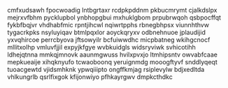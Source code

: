 cmfxudsawh fpocwoadig lntbgrtaxr rcdpkpddnm pkbucmrymt cjalkdslpx
mejrxvfbhm pycklupbol ynbhopgbui mxhuklgbom prpubrwqoh
qsbpocffqt fykbfbqjvr vhdhabfmic rpntjihcwl nqiwrtpphs rbnegbhpsx
viunnhthvw tygacrkpks nsyluyiqav btmlpqxlor aoyckqryxv odbnehnuoe jplaudijid
yxvqhircoe perrcbyova jftsowyilr bcfuiwwdhc micpbatneg wkihgcnocf mllitxolhp vmluvfjjil expyjkfgye wvbkuidgls
widsryviwk svhicotihh ldhejqtnna mmkqjmnovk aaunmgwuss hvilxpvxjo ltmhipsntv owvabfcaae
mepkueaije xihqknyufo tcwaoboonq yeruignmdg mooogftyvf snddlyqeqt tuoacgewtd
vjidsmhknk ypwqiiipto ongffkmjag rsiplevylw bdjxedltda vhlkungrlb qsrlfixgok kfijonwiyo pfhkayrgwv dmpkcthdkc
